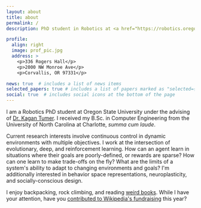 ```yaml
---
layout: about
title: about
permalink: /
description: PhD student in Robotics at <a href="https://robotics.oregonstate.edu/">Oregon State University</a>. he/him.

profile:
  align: right
  image: prof_pic.jpg
  address: >
    <p>336 Rogers Hall</p>
    <p>2000 NW Monroe Ave</p>
    <p>Corvallis, OR 97331</p>

news: true  # includes a list of news items
selected_papers: true # includes a list of papers marked as "selected={true}"
social: true  # includes social icons at the bottom of the page
---
```


I am a Robotics PhD student at Oregon State University under the advising of [Dr. Kagan Tumer](http://web.engr.oregonstate.edu/~ktumer/). I received my B.Sc. in Computer Engineering from the University of North Carolina at Charlotte, *summa cum laude*.

Current research interests involve continuous control in dynamic environments with multiple objectives. I work at the intersection of evolutionary, deep, and reinforcement learning. How can an agent learn in situations where their goals are poorly-defined, or rewards are sparse? How can one learn to make trade-offs on the fly? What are the limits of a system's ability to adapt to changing environments and goals? I'm additionally interested in behavior space representations, neuroplasticity, and socially-conscious design.

I enjoy backpacking, rock climbing, and reading [weird books](https://www.goodreads.com/review/list/141415479-nathan?ref=nav_mybooks&shelf=read). While I have your attention, have you [contributed to Wikipedia's fundraising](https://donate.wikimedia.org) this year?
